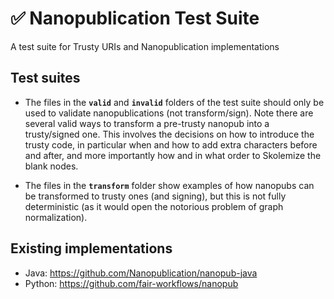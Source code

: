 # ✅ Nanopublication Test Suite

A test suite for Trusty URIs and Nanopublication implementations

## Test suites

* The files in the **`valid`** and **`invalid`** folders of the test suite should only be used to validate nanopublications (not transform/sign). Note there are several valid ways to transform a pre-trusty nanopub into a trusty/signed one. This involves the decisions on how to introduce the trusty code, in particular when and how to add extra characters before and after, and more importantly how and in what order to Skolemize the blank nodes.

* The files in the **`transform`** folder show examples of how nanopubs can be transformed to trusty ones (and signing), but this is not fully deterministic (as it would open the notorious problem of graph normalization). 

## Existing implementations

* Java: https://github.com/Nanopublication/nanopub-java
* Python: https://github.com/fair-workflows/nanopub